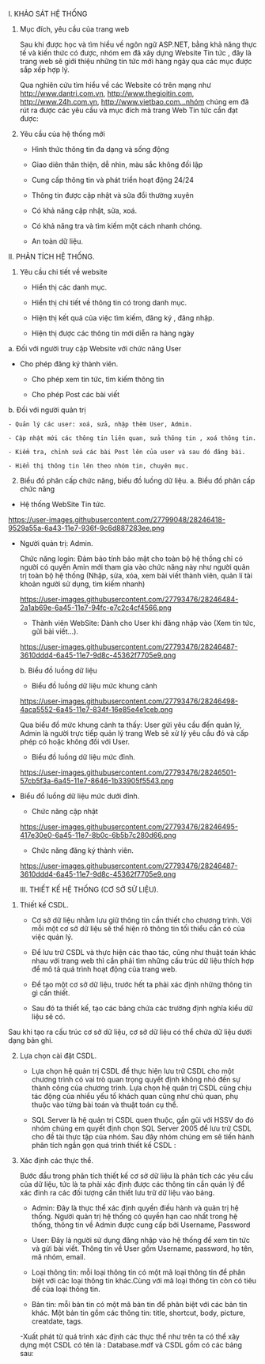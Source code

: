 
I. KHẢO SÁT HỆ THỐNG

1. Mục đích, yêu cầu của trang web

	Sau khi được học và tìm hiểu về ngôn ngữ ASP.NET, bằng khả năng thực tế và kiến thức có được, nhóm em đã xây dựng Website Tin tức , đây là trang web sẽ giới thiệu những tin tức mới hàng ngày qua các mục được sắp xếp hợp lý.
  
	Qua nghiên cứu tìm hiểu về các Website có trên mạng như http://www.dantri.com.vn, http://www.thegioitin.com, http://www.24h.com.vn, http://www.vietbao.com…nhóm chúng em đã rút ra được các yêu cầu và mục đích mà trang Web Tin tức cần đạt được:
2. Yêu cầu của hệ thống mới

	- Hình thức thông tin đa dạng và sống động
  
	- Giao diên thân thiện, dễ nhìn, màu sắc không đối lập
  
	- Cung cấp thông tin và phát triển hoạt động 24/24
  
	- Thông tin được cập nhật và sửa đổi thường xuyên
  
	- Có khả năng cập nhật, sửa, xoá.
  
	- Có khả năng tra và tìm kiếm một cách nhanh chóng.
  
	- An toàn dữ liệu.
  
II. PHÂN TÍCH HỆ THỐNG.

1. Yêu cầu chi tiết về website

	- Hiển thị các danh mục.
  
	- Hiển thị chi tiết về thông tin có trong danh mục.
  
	- Hiện thị kết quả của việc tìm kiếm, đăng ký , đăng nhập.
  
	- Hiện thị được các thông tin mới diễn ra hàng ngày 
  
a. Đối với người truy cập Website với chức năng User

- Cho phép đăng ký thành viên.

	- Cho phép xem tin tức, tìm kiếm thông tin
	
	- Cho phép Post các bài viết 
	
b. Đối với người quản trị

	- Quản lý các user: xoá, sửa, nhập thêm User, Admin.
	
	- Cập nhật mới các thông tin liên quan, sửa thông tin , xoá thông tin.
	
	- Kiểm tra, chỉnh sửa các bài Post lên của user và sau đó đăng bài.
	
	- Hiển thị thông tin lên theo nhóm tin, chuyên mục.
	
2. Biểu đồ phân cấp chức năng, biểu đồ luồng dữ liệu.
a. Biểu đồ phân cấp chức năng	

- Hệ thống WebSite Tin tức.

https://user-images.githubusercontent.com/27799048/28246418-9529a55a-6a43-11e7-936f-9c6d887283ee.png

- Người quản trị: Admin.

 	Chức năng login: Đảm bảo tính bảo mật cho toàn bộ hệ thồng chỉ có người có quyền Amin mới tham gia vào chức năng này như người quản trị toàn bộ hệ thống (Nhập, sửa, xóa, xem bài viết thành viên, quản lí tài khoản người sử dụng, tìm kiếm nhanh)
	
	https://user-images.githubusercontent.com/27793476/28246484-2a1ab69e-6a45-11e7-94fc-e7c2c4cf4566.png
	

	- Thành viên WebSite: Dành cho User khi đăng nhập vào (Xem tin tức, gửi bài viết…).
	
	https://user-images.githubusercontent.com/27793476/28246487-3610ddd4-6a45-11e7-9d8c-45362f7705e9.png
	
	b. Biểu đồ luồng dữ liệu
	
	- Biểu đồ luồng dữ liệu mức khung cảnh
	
	https://user-images.githubusercontent.com/27793476/28246498-4aca5552-6a45-11e7-834f-16e85e4e1ceb.png
	
	
  Qua biểu đồ mức khung cảnh ta thấy: User gửi yêu cầu đến quản lý, Admin là người trực tiếp quản lý trang Web sẽ xử lý yêu cầu đó và cấp phép có hoặc không đối với User.
	
	- Biểu đồ luồng dữ liệu mức đỉnh.
	
	https://user-images.githubusercontent.com/27793476/28246501-57cb5f3a-6a45-11e7-8646-1b33905f5543.png
	
- Biểu đồ luồng dữ liệu mức dưới đỉnh.
	
	+ Chức năng cập nhật
	
	https://user-images.githubusercontent.com/27793476/28246495-417e30e0-6a45-11e7-8b0c-6b5b7c280d66.png
	
	+ Chức năng đăng ký thành viên.
	
	https://user-images.githubusercontent.com/27793476/28246487-3610ddd4-6a45-11e7-9d8c-45362f7705e9.png
	
	III. THIẾT KẾ HỆ THỐNG (CƠ SỞ SỮ LIỆU).
	
1. Thiết kế CSDL.

	- Cơ sở dữ liệu nhằm lưu giữ thông tin cần thiết cho chương trình. Với mỗi một cơ sở dữ liệu sẽ thể hiện rõ thông tin tối thiểu cần có của việc quản lý.
	
	- Để lưu trữ CSDL và thực hiện các thao tác, cũng như thuật toán khác nhau với trang web thì cần phải tìm những cấu trúc dữ liệu thích hợp để mô tả quá trình hoạt động của trang web.
	
	- Để tạo một cơ sở dữ liệu, trước hết ta phải xác định những thông tin gì cần thiết. 
	
	- Sau đó ta thiết kế, tạo các bảng chứa các trường định nghĩa kiểu dữ liệu sẽ có. 
	
Sau khi tạo ra cấu trúc cơ sở dữ liệu, cơ sở dữ liệu có thể chứa dữ liệu dưới dạng bản ghi.

2. Lựa chọn cài đặt CSDL.

	- Lựa chọn hệ quản trị CSDL để thực hiện lưu trữ CSDL cho một chương trình có vai trò quan trọng quyết định không nhỏ đến sự thành công của chương trình. Lựa chọn hệ quản trị CSDL cũng chịu tác động của nhiều yếu tố khách quan cũng như chủ quan, phụ thuộc vào từng bài toán và thuật toán cụ thể.
	
	- SQL Server là hệ quản trị CSDL  quen thuộc, gần gũi với HSSV do đó nhóm chúng em quyết định chọn SQL Server 2005 để lưu trữ CSDL cho đề tài thực tập của nhóm. Sau đây nhóm chúng em sẽ tiến hành phân tích ngắn gọn quá trình thiết kế CSDL :
	
3. Xác định các thực thể.

	Bước đầu trong phân tích thiết kế cơ sở dữ liệu là phân tích các yêu cầu của dữ liệu, tức là ta phải xác định được các thông tin cần quản lý để xác đinh ra các đối tượng cần thiết lưu trữ dữ liệu vào bảng.
	
	- Admin: Đây là thực thể xác định quyền điều hành và quản trị hệ thống. Người quản trị hệ thống có quyền hạn cao nhất trong hệ thống, thông tin về Admin được cung cấp bởi Username, Password
	
	- User: Đây là người sử dụng đăng nhập vào hệ thống để xem tin tức và gửi bài viết. Thông tin về User gồm Username, password, họ tên, mã nhóm, email.
	
	- Loại thông tin: mỗi loại thông tin có một mã loại thông tin để phân biệt với các loại thông tin khác.Cùng với mã loại thông tin còn có tiêu đề của loại thông tin.
	
	- Bản tin: mỗi bản tin có một mã bản tin để phân biệt với các bản tin khác. Một bản tin gồm các thông tin: title, shortcut, body, picture, creatdate, tags.

	-Xuất phát từ quá trình xác định các thực thể như trên ta có thể xây dựng một  CSDL có tên là : Database.mdf và CSDL gồm có các bảng sau:









	



